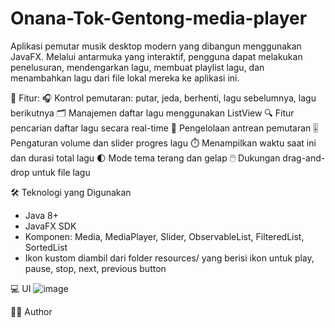 # Onana-Tok-Gentong-media-player

Aplikasi pemutar musik desktop modern yang dibangun menggunakan JavaFX. Melalui antarmuka yang interaktif, pengguna dapat melakukan penelusuran, mendengarkan lagu, membuat playlist lagu, dan menambahkan lagu dari file lokal mereka ke aplikasi ini. 

📌 Fitur:
🎧 Kontrol pemutaran: putar, jeda, berhenti, lagu sebelumnya, lagu berikutnya
🗂️ Manajemen daftar lagu menggunakan ListView
🔍 Fitur pencarian daftar lagu secara real-time
📝 Pengelolaan antrean pemutaran
🎚️ Pengaturan volume dan slider progres lagu
⏱️ Menampilkan waktu saat ini dan durasi total lagu
🌓 Mode tema terang dan gelap
🖱️ Dukungan drag-and-drop untuk file lagu

🛠️ Teknologi yang Digunakan
- Java 8+
- JavaFX SDK
- Komponen: Media, MediaPlayer, Slider, ObservableList, FilteredList, SortedList
- Ikon kustom diambil dari folder resources/ yang berisi ikon untuk play, pause, stop, next, previous button

💻 UI
![image]()


👨‍💻 Author
